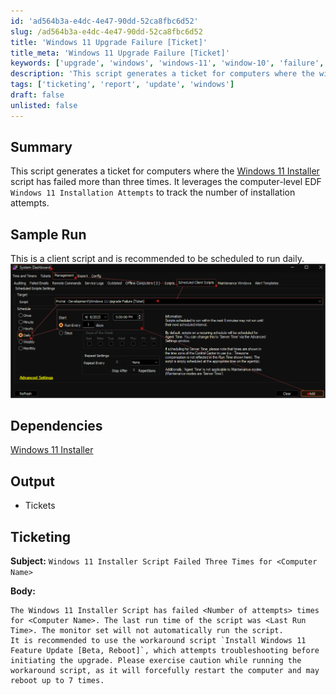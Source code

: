 ```yaml
---
id: 'ad564b3a-e4dc-4e47-90dd-52ca8fbc6d52'
slug: /ad564b3a-e4dc-4e47-90dd-52ca8fbc6d52
title: 'Windows 11 Upgrade Failure [Ticket]'
title_meta: 'Windows 11 Upgrade Failure [Ticket]'
keywords: ['upgrade', 'windows', 'windows-11', 'window-10', 'failure', 'ticket', 'reporting']
description: 'This script generates a ticket for computers where the windows 11 installation script has failed more than three times'
tags: ['ticketing', 'report', 'update', 'windows']
draft: false
unlisted: false
---
```


## Summary

This script generates a ticket for computers where the [Windows 11 Installer](./Windows%20_11_Installer.md) script has failed more than three times. It leverages the computer-level EDF `Windows 11 Installation Attempts` to track the number of installation attempts.

## Sample Run

This is a client script and is recommended to be scheduled to run daily.  
![Image1](../../../static/img/cwa-script-windows-11-upgrade-failure/image1.png)

## Dependencies

[Windows 11 Installer](/docs/a4668ce4-9788-47a9-bb3b-1997367803ad)

## Output

- Tickets

## Ticketing

**Subject:** `Windows 11 Installer Script Failed Three Times for <Computer Name>`

**Body:**

```PlainText
The Windows 11 Installer Script has failed <Number of attempts> times for <Computer Name>. The last run time of the script was <Last Run Time>. The monitor set will not automatically run the script. 
It is recommended to use the workaround script `Install Windows 11 Feature Update [Beta, Reboot]`, which attempts troubleshooting before initiating the upgrade. Please exercise caution while running the workaround script, as it will forcefully restart the computer and may reboot up to 7 times.
```
